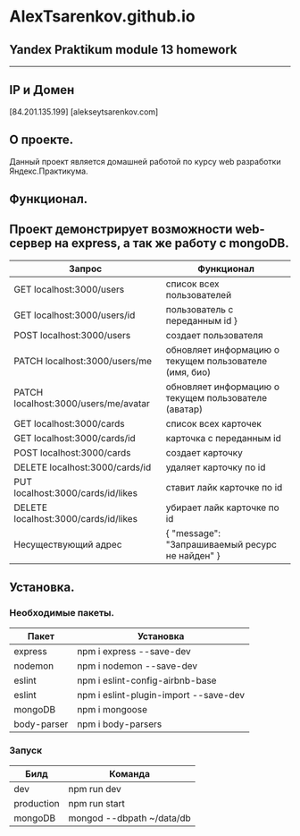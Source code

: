 # AlexTsarenkov.github.io
## Yandex Praktikum module 13 homework
-----
## IP и Домен
[84.201.135.199]
[alekseytsarenkov.com]
## О проекте. 
Данный проект является домашней работой по курсу web разработки Яндекс.Практикума.
## Функционал. 
Проект демонстрирует возможности web-сервер на express, а так же работу с mongoDB.
-----
 Запрос | Функционал
 --- | ---
 GET localhost:3000/users	| список всех пользователей
 GET localhost:3000/users/id	| пользователь с переданным id } 
 POST localhost:3000/users | создает пользователя
 PATCH localhost:3000/users/me | обновляет информацию о текущем пользователе (имя, био)
 PATCH localhost:3000/users/me/avatar | обновляет информацию о текущем пользователе (аватар)
 GET localhost:3000/cards	| список всех карточек    
 GET localhost:3000/cards/id | карточка с переданным id
 POST localhost:3000/cards | создает карточку
 DELETE localhost:3000/cards/id | удаляет карточку по id
 PUT localhost:3000/cards/id/likes | ставит лайк карточке по id
 DELETE localhost:3000/cards/id/likes | убирает лайк карточке по id
Несуществующий адрес	| { "message": "Запрашиваемый ресурс не найден" }
## Установка.
### Необходимые пакеты.
Пакет | Установка
--- | ---
express | npm i express --save-dev
nodemon | npm i nodemon --save-dev
eslint | npm i eslint-config-airbnb-base 
eslint | npm i eslint-plugin-import --save-dev
mongoDB | npm i mongoose
body-parser | npm i body-parsers
### Запуск
Билд | Команда
--- | ---
dev | npm run dev
production | npm run start
mongoDB | mongod --dbpath ~/data/db

